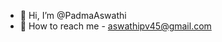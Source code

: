 - 👋 Hi, I’m @PadmaAswathi
- 🌱 How to reach me - aswathipv45@gmail.com

<!---
PadmaAswathi/PadmaAswathi is a ✨ special ✨ repository because its `README.md` (this file) appears on your GitHub profile.
You can click the Preview link to take a look at your changes.
--->
